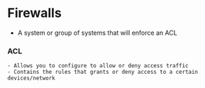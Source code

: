 # Firewalls
- A system or group of systems that will enforce an ACL 
### ACL 
    - Allows you to configure to allow or deny access traffic
    - Contains the rules that grants or deny access to a certain devices/network

